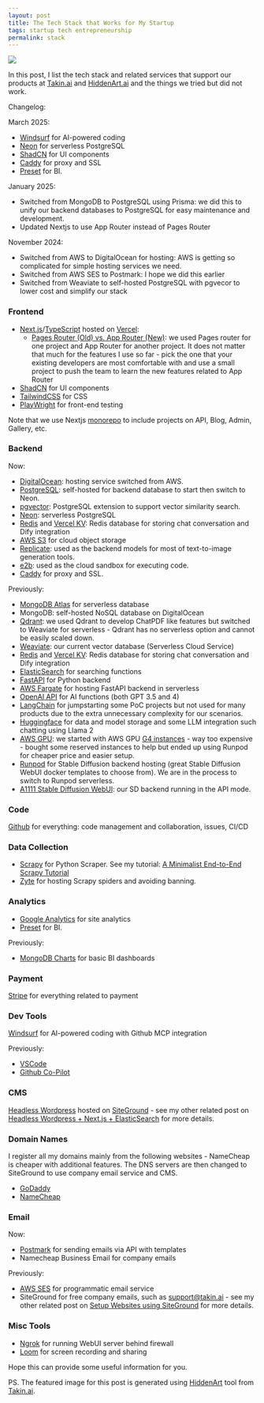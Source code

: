 ```yaml
---
layout: post
title: The Tech Stack that Works for My Startup
tags: startup tech entrepreneurship
permalink: stack
---
```


<img class="mx-auto" src="https://github.com/harrywang/harrywang.github.io/assets/595772/4e9562f7-baae-4a26-b83a-e7b1ccb5f296">

In this post, I list the tech stack and related services that support our products at [Takin.ai](https://takin.ai/) and [HiddenArt.ai](https://hiddenart.ai/) and the things we tried but did not work.

Changelog:

March 2025:

- [Windsurf](https://codeium.com/) for AI-powered coding
- [Neon](https://neon.tech) for serverless PostgreSQL
- [ShadCN](https://ui.shadcn.com/) for UI components
- [Caddy](https://caddyserver.com/) for proxy and SSL
- [Preset](https://preset.io/) for BI.

January 2025:

- Switched from MongoDB to PostgreSQL using Prisma: we did this to unify our backend databases to PostgreSQL for easy maintenance and development.
- Updated Nextjs to use App Router instead of Pages Router

November 2024: 

- Switched from AWS to DigitalOcean for hosting: AWS is getting so complicated for simple hosting services we need.
- Switched from AWS SES to Postmark: I hope we did this earlier
- Switched from Weaviate to self-hosted PostgreSQL with pgvecor to lower cost and simplify our stack

### Frontend

- [Next.js](https://nextjs.org/)/[TypeScript](https://www.typescriptlang.org/) hosted on [Vercel](https://vercel.com/):
    - [Pages Router (Old) vs. App Router (New)](https://nextjs.org/docs/pages): we used Pages router for one project and App Router for another project. It does not matter that much for the features I use so far - pick the one that your existing developers are most comfortable with and use a small project to push the team to learn the new features related to App Router
- [ShadCN](https://ui.shadcn.com/) for UI components
- [TailwindCSS](https://tailwindcss.com/) for CSS
- [PlayWright](https://playwright.dev/) for front-end testing

Note that we use Nextjs [monorepo](https://blog.logrocket.com/build-monorepo-next-js/) to include projects on API, Blog, Admin, Gallery, etc.

### Backend

Now:

- [DigitalOcean](https://www.digitalocean.com/): hosting service switched from AWS.
- [PostgreSQL](https://www.postgresql.org/): self-hosted for backend database to start then switch to Neon.
- [pgvector](https://github.com/pgvector/pgvector): PostgreSQL extension to support vector similarity search.
- [Neon](https://neon.tech): serverless PostgreSQL
- [Redis](https://redis.io/) and [Vercel KV](https://vercel.com/docs/storage/vercel-kv): Redis database for storing chat conversation and Dify integration
- [AWS S3](https://aws.amazon.com/s3/) for cloud object storage
- [Replicate](https://replicate.com/): used as the backend models for most of text-to-image generation tools.
- [e2b](https://e2b.dev/): used as the cloud sandbox for executing code.
- [Caddy](https://caddyserver.com/) for proxy and SSL.

Previously:

- [MongoDB Atlas](https://www.mongodb.com/atlas/database) for serverless database
- MongoDB: self-hosted NoSQL database on DigitalOcean
- [Qdrant](https://qdrant.tech/): we used Qdrant to develop ChatPDF like features but switched to Weaviate for serverless - Qdrant has no serverless option and cannot be easily scaled down.
- [Weaviate](https://weaviate.io/): our current vector database (Serverless Cloud Service)
- [Redis](https://redis.io/) and [Vercel KV](https://vercel.com/docs/storage/vercel-kv): Redis database for storing chat conversation and Dify integration
- [ElasticSearch](https://www.elastic.co/) for searching functions
- [FastAPI](https://fastapi.tiangolo.com/) for Python backend
- [AWS Fargate](https://aws.amazon.com/fargate/) for hosting FastAPI backend in serverless
- [OpenAI API](https://openai.com/blog/openai-api) for AI functions (both GPT 3.5 and 4)
- [LangChain](https://www.langchain.com/) for jumpstarting some PoC projects but not used for many products due to the extra unnecessary complexity for our scenarios.
- [Huggingface](https://huggingface.co/) for data and model storage and some LLM integration such chatting using Llama 2
- [AWS GPU](https://aws.amazon.com/): we started with AWS GPU [G4 instances](https://aws.amazon.com/ec2/instance-types/g4/) - way too expensive - bought some reserved instances to help but ended up using Runpod for cheaper price and easier setup.
- [Runpod](https://www.runpod.io/) for Stable Diffusion backend hosting (great Stable Diffusion WebUI docker templates to choose from).  We are in the process to switch to Runpod serverless.
- [A1111 Stable Diffusion WebUI](https://github.com/AUTOMATIC1111/stable-diffusion-webui): our SD backend running in the API mode.

### Code

[Github](https://github.com/) for everything: code management and collaboration, issues, CI/CD

### Data Collection

- [Scrapy](https://scrapy.org/) for Python Scraper. See my tutorial: [A Minimalist End-to-End Scrapy Tutorial](https://harrywang.me/scrapy)
- [Zyte](https://www.zyte.com/) for hosting Scrapy spiders and avoiding banning.

### Analytics

- [Google Analytics](https://marketingplatform.google.com/about/analytics/) for site analytics
- [Preset](https://preset.io/) for BI.

Previously:
- [MongoDB Charts](https://www.mongodb.com/products/charts) for basic BI dashboards

### Payment

[Stripe](https://stripe.com/) for everything related to payment

### Dev Tools

[Windsurf](https://codeium.com/) for AI-powered coding with Github MCP integration

Previously:
- [VSCode](https://code.visualstudio.com/)
- [Github Co-Pilot](https://github.com/features/copilot)

### CMS

[Headless Wordpress](https://wordpress.org/) hosted on [SiteGround](https://www.siteground.com/) - see my other related post on [Headless Wordpress + Next.js + ElasticSearch](https://harrywang.me/wp) for more details.

### Domain Names

I register all my domains mainly from the following websites - NameCheap is cheaper with additional features. The DNS servers are then changed to SiteGround to use company email service and CMS.

- [GoDaddy](https://www.godaddy.com/)
- [NameCheap](www.namecheap.com)

### Email

Now:

- [Postmark](https://postmarkapp.com/) for sending emails via API with templates
- Namecheap Business Email for company emails

Previously:

- [AWS SES](https://aws.amazon.com/ses/) for programmatic email service
- SiteGround for free company emails, such as support@takin.ai - see my other related post on [Setup Websites using SiteGround](https://harrywang.me/wp) for more details.

### Misc Tools

- [Ngrok](https://ngrok.com/) for running WebUI server behind firewall
- [Loom](https://www.loom.com/) for screen recording and sharing

Hope this can provide some useful information for you. 

PS. The featured image for this post is generated using [HiddenArt](https://app.takin.ai/tools/hiddenart) tool from [Takin.ai](https://takin.ai/).

